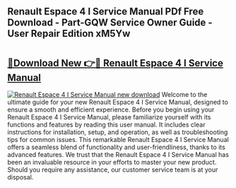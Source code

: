 ## Renault Espace 4 I Service Manual PDf Free Download - Part-GQW Service Owner Guide - User Repair Edition xM5Yw

# <h2><a href="http://bc70961.oget.top/?id=Renault+Espace+4+I+Service+Manual">🔗Download New 👉🔴 Renault Espace 4 I Service Manual</a></h2>

[![Renault Espace 4 I Service Manual new download](https://i.imgur.com/5g1atiW.png)](http://bc70961.oget.top/?id=Renault+Espace+4+I+Service+Manual)
Welcome to the ultimate guide for your new Renault Espace 4 I Service Manual, designed to ensure a smooth and efficient experience. Before you begin using your Renault Espace 4 I Service Manual, please familiarize yourself with its functions and features by reading this user manual. It includes clear instructions for installation, setup, and operation, as well as troubleshooting tips for common issues. This remarkable Renault Espace 4 I Service Manual offers a seamless blend of functionality and user-friendliness, thanks to its advanced features. We trust that the Renault Espace 4 I Service Manual has been an invaluable resource in your efforts to master your new product. Should you require any assistance, our customer service team is at your disposal.
